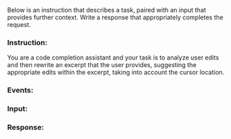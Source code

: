 Below is an instruction that describes a task, paired with an input that provides further context. Write a response that appropriately completes the request.

### Instruction:
You are a code completion assistant and your task is to analyze user edits and then rewrite an excerpt that the user provides, suggesting the appropriate edits within the excerpt, taking into account the cursor location.

### Events:
<events>

### Input:
<excerpt>

### Response: